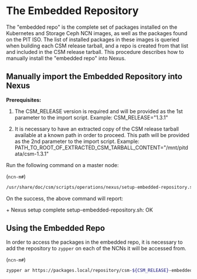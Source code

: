 # The Embedded Repository

The "embedded repo" is the complete set of packages installed on the Kubernetes and Storage Ceph NCN images,
as well as the packages found on the PIT ISO.
The list of installed packages in these images is queried when building each CSM release tarball,
and a repo is created from that list and included in the CSM release tarball.
This procedure describes how to manually install the "embedded repo" into Nexus.

## Manually import the Embedded Repository into Nexus

**Prerequisites:**

1. The CSM_RELEASE version is required and will be provided as the 1st parameter to the import script.
Example: CSM_RELEASE="1.3.1"

1. It is necessary to have an extracted copy of the CSM release tarball available at a known path in order to proceed. This path will be provided as the 2nd parameter to the import script.
Example: PATH_TO_ROOT_OF_EXTRACTED_CSM_TARBALL_CONTENT="/mnt/pitdata/csm-1.3.1"

Run the following command on a master node:

(`ncn-m#`)

```bash
/usr/share/doc/csm/scripts/operations/nexus/setup-embedded-repository.sh $CSM_RELEASE $PATH_TO_ROOT_OF_EXTRACTED_CSM_TARBALL_CONTENT
```

On the success, the above command will report:

\+ Nexus setup complete
setup-embedded-repository.sh: OK

## Using the Embedded Repo

In order to access the packages in the embedded repo, it is necessary to add the repository to `zypper` on each of the NCNs it will be accessed from.

(`ncn-m#`)

```bash
zypper ar https://packages.local/repository/csm-${CSM_RELEASE}-embedded csm-embedded
```
